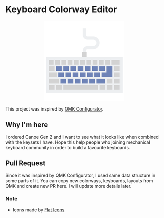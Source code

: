 # Keyboard Colorway Editor

<p align="center">
    <img src="./public/logo256.png"/>
</p>

This project was inspired by [QMK Configurator](https://config.qmk.fm/).

## Why I'm here
I ordered Canoe Gen 2 and I want to see what it looks like when combined with the keysets I have. Hope this help people who joining mechanical keyboard community in order to build a favourite keyboards.

## Pull Request
Since it was inspired by QMK Configurator, I used same data structure in some parts of it. You can copy new colorways, keyboards, layouts from QMK and create new PR here. I will update more details later.


### Note
- Icons made by [Flat Icons](https://www.flaticon.com/free-icon/keyboard_2867576)
